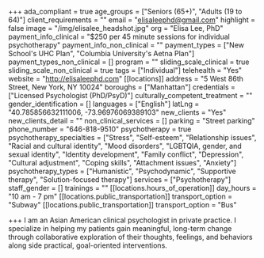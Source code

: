 +++
ada_compliant = true
age_groups = ["Seniors (65+)", "Adults (19 to 64)"]
client_requirements = ""
email = "elisaleephd@gmail.com"
highlight = false
image = "/img/elisalee_headshot.jpg"
org = "Elisa Lee, PhD"
payment_info_clinical = "$250 per 45 minute sessions for individual psychotherapy"
payment_info_non_clinical = ""
payment_types = ["New School's UHC Plan", "Columbia University's Aetna Plan"]
payment_types_non_clinical = []
program = ""
sliding_scale_clinical = true
sliding_scale_non_clinical = true
tags = ["Individual"]
telehealth = "Yes"
website = "http://elisaleephd.com"
[[locations]]
address = "5 West 86th Street, New York, NY 10024"
boroughs = ["Manhattan"]
credentials = ["Licensed Psychologist (PhD/PsyD)"]
culturally_competent_treatment = ""
gender_identification = []
languages = ["English"]
latLng = "40.785856632111006, -73.96976069389103"
new_clients = "Yes"
new_clients_detail = ""
non_clinical_services = []
parking = "Street parking"
phone_number = "646-818-9510"
psychotherapy = true
psychotherapy_specialties = ["Stress", "Self-esteem", "Relationship issues", "Racial and cultural identity", "Mood disorders", "LGBTQIA, gender, and sexual identity", "Identity development", "Family conflict", "Depression", "Cultural adjustment", "Coping skills", "Attachment issues", "Anxiety"]
psychotherapy_types = ["Humanistic", "Psychodynamic", "Supportive therapy", "Solution-focused therapy"]
services = ["Psychotherapy"]
staff_gender = []
trainings = ""
[[locations.hours_of_operation]]
day_hours = "10 am - 7 pm"
[[locations.public_transportation]]
transport_option = "Subway"
[[locations.public_transportation]]
transport_option = "Bus"

+++
I am an Asian American clinical psychologist in private practice. I specialize in helping my patients gain meaningful, long-term change through collaborative exploration of their thoughts, feelings, and behaviors along side practical, goal-oriented interventions.